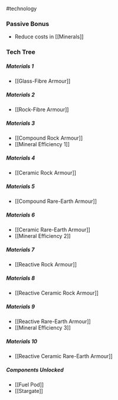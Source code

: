 #technology 
### Passive Bonus
- Reduce costs in [[Minerals]]
### Tech Tree
##### Materials 1
- [[Glass-Fibre Armour]]
##### Materials 2
- [[Rock-Fibre Armour]]
##### Materials 3
- [[Compound Rock Armour]]
- [[Mineral Efficiency 1]]
##### Materials 4
- [[Ceramic Rock Armour]]
##### Materials 5
- [[Compound Rare-Earth Armour]]
##### Materials 6
- [[Ceramic Rare-Earth Armour]]
- [[Mineral Efficiency 2]]
##### Materials 7
- [[Reactive Rock Armour]]
##### Materials 8
- [[Reactive Ceramic Rock Armour]]
##### Materials 9
- [[Reactive Rare-Earth Armour]]
- [[Mineral Efficiency 3]]
##### Materials 10
- [[Reactive Ceramic Rare-Earth Armour]]

##### Components Unlocked
- [[Fuel Pod]]
- [[Stargate]]
